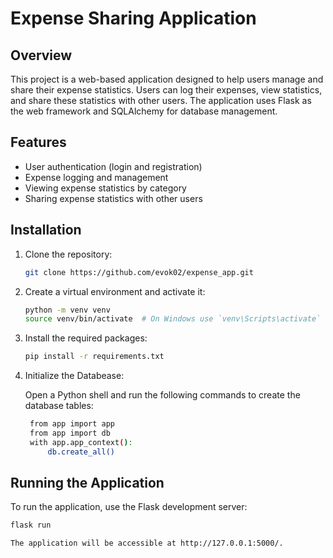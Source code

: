 # Expense Sharing Application

## Overview

This project is a web-based application designed to help users manage and share their expense statistics. Users can log their expenses, view statistics, and share these statistics with other users. The application uses Flask as the web framework and SQLAlchemy for database management.

## Features

- User authentication (login and registration)
- Expense logging and management
- Viewing expense statistics by category
- Sharing expense statistics with other users

## Installation

1. Clone the repository:

    ```bash
    git clone https://github.com/evok02/expense_app.git
    ```

2. Create a virtual environment and activate it:

    ```bash
    python -m venv venv
    source venv/bin/activate  # On Windows use `venv\Scripts\activate`
    ```

3. Install the required packages:

    ```bash
    pip install -r requirements.txt
    ```
4. Initialize the Databease:

    Open a Python shell and run the following commands to create the database tables:

   ```bash
    from app import app
    from app import db
    with app.app_context():
        db.create_all()
   
## Running the Application

To run the application, use the Flask development server:

```bash
flask run

The application will be accessible at http://127.0.0.1:5000/.
